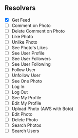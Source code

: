 ## Resolvers

- [x] Get Feed
- [ ] Comment on Photo
- [ ] Delete Comment on Photo
- [ ] Like Photo
- [ ] Unlike Photo
- [ ] See Photo's Likes
- [ ] See User Profile
- [ ] See User Followers
- [ ] See User Following
- [ ] Follow User
- [ ] Unfollow User
- [ ] See One Photo
- [ ] Log In
- [ ] Log Out
- [ ] See My Profile
- [ ] Edit My Profile
- [ ] Upload Photo (AWS with Boto)
- [ ] Edit Photo
- [ ] Delete Photo
- [ ] Search Photos
- [ ] Search Users
